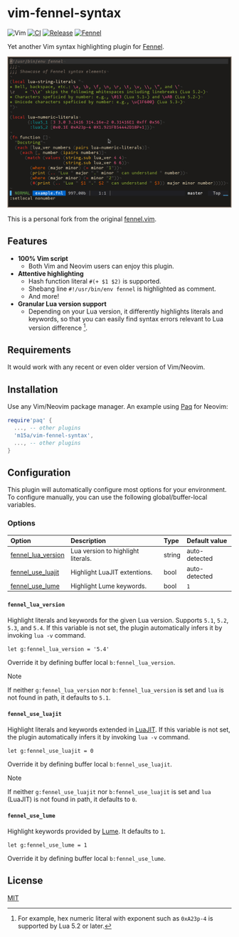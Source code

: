 <!-- panvimdoc-ignore-start -->

# vim-fennel-syntax

![Vim][script-badge]
[![CI][ci-badge]][ci-jobs]
[![Release][release-badge]][release-list]
[![Fennel][fennel-badge]][fennel-homepage]

Yet another Vim syntax highlighting plugin for [Fennel][1].

![screenshot](_assets/example.png)

This is a personal fork from the original [fennel.vim][2].

## Features

- **100% Vim script**
  - Both Vim and Neovim users can enjoy this plugin.
- **Attentive highlighting**
  - Hash function literal `#(+ $1 $2)` is supported.
  - Shebang line `#!/usr/bin/env fennel` is highlighted as comment.
  - And more!
- **Granular Lua version support**
  - Depending on your Lua version, it differently highlights literals
    and keywords, so that you can easily find syntax errors relevant
    to Lua version difference [^1].

[^1]: For example, hex numeric literal with exponent such as `0xA23p-4`
is supported by Lua 5.2 or later.

## Requirements

It would work with any recent or even older version of Vim/Neovim.

## Installation

Use any Vim/Neovim package manager. An example using [Paq][3] for Neovim:

```lua
require'paq' {
  ..., -- other plugins
  'm15a/vim-fennel-syntax',
  ..., -- other plugins
}
```

<!-- panvimdoc-ignore-end -->

<!-- panvimdoc-include-comment

```vimdoc
Maintainer: NACAMURA Mitsuhiro <m15@m15a.dev>
URL: https://github.com/m15a/vim-fennel-syntax
License: MIT
```

-->

## Configuration

This plugin will automatically configure most options for your environment.
To configure manually, you can use the following global/buffer-local variables.

### Options

| Option                                    | Description                        | Type   | Default value |
| :-                                        | :-                                 | :-     | :-            |
| [fennel_lua_version](#fennel_lua_version) | Lua version to highlight literals. | string | auto-detected |
| [fennel_use_luajit](#fennel_use_luajit)   | Highlight LuaJIT extentions.       | bool   | auto-detected |
| [fennel_use_lume](#fennel_use_lume)       | Highlight Lume keywords.           | bool   | `1`           |

#### `fennel_lua_version`

Highlight literals and keywords for the given Lua version.
Supports `5.1`, `5.2`, `5.3`, and `5.4`.
If this variable is not set, the plugin automatically infers it
by invoking `lua -v` command.

```vim
let g:fennel_lua_version = '5.4'
```

Override it by defining buffer local `b:fennel_lua_version`.

> [!NOTE]
> If neither `g:fennel_lua_version` nor `b:fennel_lua_version` is set
> and `lua` is not found in path, it defaults to `5.1`.

#### `fennel_use_luajit`

Highlight literals and keywords extended in [LuaJIT][5].
If this variable is not set, the plugin automatically infers it
by invoking `lua -v` command.

```vim
let g:fennel_use_luajit = 0
```

Override it by defining buffer local `b:fennel_use_luajit`.

> [!NOTE]
> If neither `g:fennel_use_luajit` nor `b:fennel_use_luajit` is set
> and `lua` (LuaJIT) is not found in path, it defaults to `0`.

#### `fennel_use_lume`

Highlight keywords provided by [Lume][4].
It defaults to `1`.

```vim
let g:fennel_use_lume = 1
```

Override it by defining buffer local `b:fennel_use_lume`.

<!-- panvimdoc-ignore-start -->

## License

[MIT](LICENSE)

<!-- panvimdoc-ignore-end -->

[script-badge]: https://img.shields.io/badge/Made%20with%20Vim%20script-019733.svg?logo=vim&style=flat-square
[ci-badge]: https://img.shields.io/github/actions/workflow/status/m15a/vim-fennel-syntax/ci.yml?logo=github&label=CI&style=flat-square
[ci-jobs]: https://github.com/m15a/vim-fennel-syntax/actions/workflows/ci.yml
[release-badge]: https://img.shields.io/github/release/m15a/vim-fennel-syntax.svg?style=flat-square
[release-list]: https://github.com/m15a/vim-fennel-syntax/releases
[fennel-badge]: https://img.shields.io/badge/Fennel-v1.4.0-fff3d7.svg?style=flat-square
[fennel-homepage]: https://fennel-lang.org/
[1]: https://fennel-lang.org/
[2]: https://github.com/bakpakin/fennel.vim/
[3]: https://github.com/savq/paq-nvim/
[4]: https://github.com/rxi/lume/
[5]: https://luajit.org/extensions.html

<!-- vim: set tw=78 spell: -->
